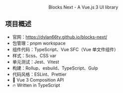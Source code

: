 <p align="center">Blocks Next - A Vue.js 3 UI library</p>

## 项目概述
- 官网：https://dylan66ty.github.io/blocks-next/
- 包管理：pnpm workspace
- 组件代码：TypeScript、Vue SFC（Vue 单文件组件）
- 样式：Scss、CSS var
- 单元测试：Jest、Vitest
- 构建：Rollup、esbuild、TypeScript、Gulp
- 代码风格：ESLint、Prettier
- 💪 Vue 3 Composition API
- 🔥 Written in TypeScript
